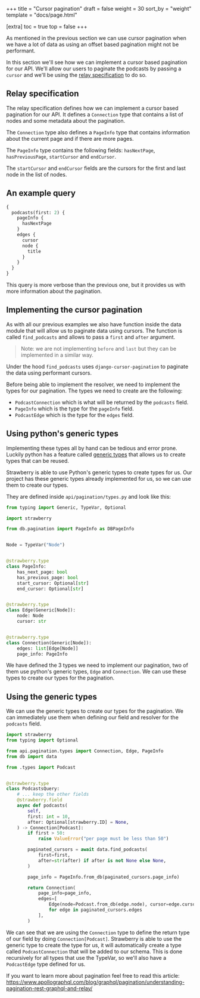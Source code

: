 +++
title = "Cursor pagination"
draft = false
weight = 30
sort_by = "weight"
template = "docs/page.html"

[extra]
toc = true
top = false
+++

As mentioned in the previous section we can use cursor pagination when we have a
lot of data as using an offset based pagination might not be performant.

In this section we'll see how we can implement a cursor based pagination for our
API. We'll allow our users to paginate the podcasts by passing a `cursor` and
we'll be using the
[relay specification](https://relay.dev/graphql/connections.htm) to do so.

## Relay specification

The relay specification defines how we can implement a cursor based pagination
for our API. It defines a `Connection` type that contains a list of nodes and
some metadata about the pagination.

The `Connection` type also defines a `PageInfo` type that contains information
about the current page and if there are more pages.

The `PageInfo` type contains the following fields: `hasNextPage`,
`hasPreviousPage`, `startCursor` and `endCursor`.

The `startCursor` and `endCursor` fields are the cursors for the first and last
node in the list of nodes.

## An example query

```graphql
{
  podcasts(first: 2) {
    pageInfo {
      hasNextPage
    }
    edges {
      cursor
      node {
        title
      }
    }
  }
}
```

This query is more verbose than the previous one, but it provides us with more
information about the pagination.

## Implementing the cursor pagination

As with all our previous examples we also have function inside the data module
that will allow us to paginate data using cursors. The function is called
`find_podcasts` and allows to pass a `first` and `after` argument.

> Note: we are not implementing `before` and `last` but they can be implemented
> in a similar way.

Under the hood `find_podcasts` uses `django-cursor-pagination` to paginate the
data using performant cursors.

Before being able to implement the resolver, we need to implement the types for
our pagination. The types we need to create are the following:

- `PodcastConnection` which is what will be returned by the `podcasts` field.
- `PageInfo` which is the type for the `pageInfo` field.
- `PodcastEdge` which is the type for the `edges` field.

## Using python's generic types

Implementing these types all by hand can be tedious and error prone. Luckily
python has a feature called
[generic types](https://docs.python.org/3/library/typing.html#generics) that
allows us to create types that can be reused.

Strawberry is able to use Python's generic types to create types for us. Our
project has these generic types already implemented for us, so we can use them
to create our types.

They are defined inside `api/pagination/types.py` and look like this:

```python
from typing import Generic, TypeVar, Optional

import strawberry

from db.pagination import PageInfo as DBPageInfo


Node = TypeVar("Node")


@strawberry.type
class PageInfo:
    has_next_page: bool
    has_previous_page: bool
    start_cursor: Optional[str]
    end_cursor: Optional[str]


@strawberry.type
class Edge(Generic[Node]):
    node: Node
    cursor: str


@strawberry.type
class Connection(Generic[Node]):
    edges: list[Edge[Node]]
    page_info: PageInfo
```

We have defined the 3 types we need to implement our pagination, two of them use
python's generic types, `Edge` and `Connection`. We can use these types to
create our types for the pagination.

## Using the generic types

We can use the generic types to create our types for the pagination. We can
immediately use them when defining our field and resolver for the `podcasts`
field.

```python
import strawberry
from typing import Optional

from api.pagination.types import Connection, Edge, PageInfo
from db import data

from .types import Podcast


@strawberry.type
class PodcastsQuery:
    # ... keep the other fields
    @strawberry.field
    async def podcasts(
        self,
        first: int = 10,
        after: Optional[strawberry.ID] = None,
    ) -> Connection[Podcast]:
        if first > 50:
            raise ValueError("per page must be less than 50")

        paginated_cursors = await data.find_podcasts(
            first=first,
            after=str(after) if after is not None else None,
        )

        page_info = PageInfo.from_db(paginated_cursors.page_info)

        return Connection(
            page_info=page_info,
            edges=[
                Edge(node=Podcast.from_db(edge.node), cursor=edge.cursor)
                for edge in paginated_cursors.edges
            ],
        )
```

We can see that we are using the `Connection` type to define the return type of
our field by doing `Connection[Podcast]`. Strawberry is able to use the generic
type to create the type for us, it will automatically create a type called
`PodcastConnection` that will be added to our schema. This is done recursively
for all types that use the TypeVar, so we'll also have a `PodcastEdge` type
defined for us.

If you want to learn more about pagination feel free to read this article:
https://www.apollographql.com/blog/graphql/pagination/understanding-pagination-rest-graphql-and-relay/
